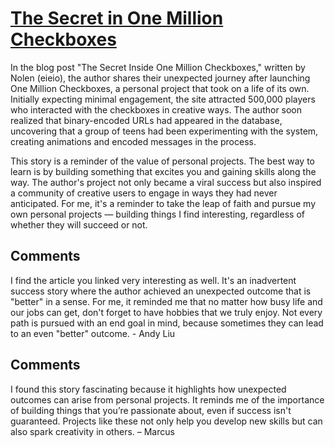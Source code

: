 # [The Secret in One Million Checkboxes](https://eieio.games/essays/the-secret-in-one-million-checkboxes/)

In the blog post "The Secret Inside One Million Checkboxes," written by Nolen (eieio), the author shares their unexpected journey after launching One Million Checkboxes, a personal project that took on a life of its own. Initially expecting minimal engagement, the site attracted 500,000 players who interacted with the checkboxes in creative ways. The author soon realized that binary-encoded URLs had appeared in the database, uncovering that a group of teens had been experimenting with the system, creating animations and encoded messages in the process.

This story is a reminder of the value of personal projects. The best way to learn is by building something that excites you and gaining skills along the way. The author's project not only became a viral success but also inspired a community of creative users to engage in ways they had never anticipated. For me, it's a reminder to take the leap of faith and pursue my own personal projects &#8212; building things I find interesting, regardless of whether they will succeed or not.

## Comments

I find the article you linked very interesting as well. It's an inadvertent success story where the author achieved an unexpected outcome that is "better" in a sense. For me, it reminded me that no matter how busy life and our jobs can get, don't forget to have hobbies that we truly enjoy. Not every path is pursued with an end goal in mind, because sometimes they can lead to an even "better" outcome. - Andy Liu

## Comments

I found this story fascinating because it highlights how unexpected outcomes can arise from personal projects. It reminds me of the importance of building things that you’re passionate about, even if success isn't guaranteed. Projects like these not only help you develop new skills but can also spark creativity in others. – Marcus
